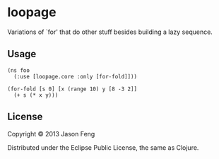 # loopage

Variations of `for' that do other stuff besides building a lazy
sequence.

## Usage

```
(ns foo
  (:use [loopage.core :only [for-fold]]))

(for-fold [s 0] [x (range 10) y [8 -3 2]] 
  (+ s (* x y)))
```

## License

Copyright © 2013 Jason Feng

Distributed under the Eclipse Public License, the same as Clojure.
